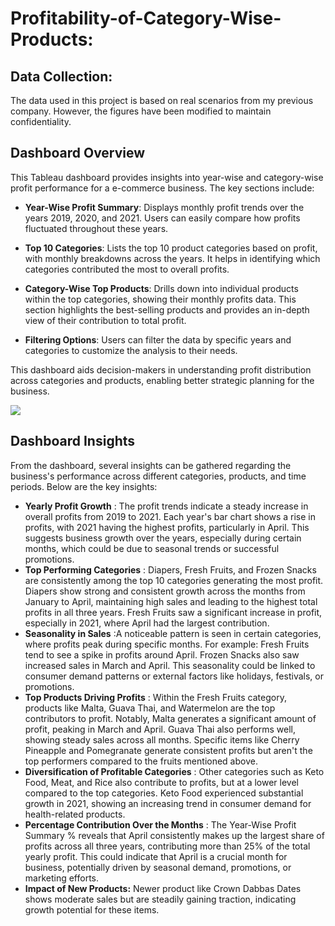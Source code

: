 # Profitability-of-Category-Wise-Products:

## Data Collection: 

The data used in this project is based on real scenarios from my previous company. However, the figures have been modified to maintain confidentiality. 

## Dashboard Overview

This Tableau dashboard provides insights into year-wise and category-wise profit performance for a e-commerce business. The key sections include:

- **Year-Wise Profit Summary**: Displays monthly profit trends over the years 2019, 2020, and 2021. Users can easily compare how profits fluctuated throughout these years.
  
- **Top 10 Categories**: Lists the top 10 product categories based on profit, with monthly breakdowns across the years. It helps in identifying which categories contributed the most to overall profits.
  
- **Category-Wise Top Products**: Drills down into individual products within the top categories, showing their monthly profits data. This section highlights the best-selling products and provides an in-depth view of their contribution to total profit.
  
- **Filtering Options**: Users can filter the data by specific years and categories to customize the analysis to their needs.

This dashboard aids decision-makers in understanding profit distribution across categories and products, enabling better strategic planning for the business.

<img src='/images/Category_Product.jpg'>

## Dashboard Insights

From the dashboard, several insights can be gathered regarding the business's performance across different categories, products, and time periods. Below are the key insights:

- **Yearly Profit Growth** : The profit trends indicate a steady increase in overall profits from 2019 to 2021. Each year's bar chart shows a rise in profits, with 2021 having the highest profits, particularly in April.
This suggests business growth over the years, especially during certain months, which could be due to seasonal trends or successful promotions.
- **Top Performing Categories** : Diapers, Fresh Fruits, and Frozen Snacks are consistently among the top 10 categories generating the most profit. Diapers show strong and consistent growth across the months from January to April, maintaining high sales and leading to the highest total profits in all three years. Fresh Fruits saw a significant increase in profit, especially in 2021, where April had the largest contribution.
- **Seasonality in Sales** :A noticeable pattern is seen in certain categories, where profits peak during specific months. For example: Fresh Fruits tend to see a spike in profits around April. Frozen Snacks also saw increased sales in March and April.
This seasonality could be linked to consumer demand patterns or external factors like holidays, festivals, or promotions.
- **Top Products Driving Profits** : Within the Fresh Fruits category, products like Malta, Guava Thai, and Watermelon are the top contributors to profit. Notably, Malta generates a significant amount of profit, peaking in March and April.
Guava Thai also performs well, showing steady sales across all months. Specific items like Cherry Pineapple and Pomegranate generate consistent profits but aren't the top performers compared to the fruits mentioned above.
- **Diversification of Profitable Categories** : Other categories such as Keto Food, Meat, and Rice also contribute to profits, but at a lower level compared to the top categories. Keto Food experienced substantial growth in 2021, showing an increasing trend in consumer demand for health-related products.
- **Percentage Contribution Over the Months** : The Year-Wise Profit Summary % reveals that April consistently makes up the largest share of profits across all three years, contributing more than 25% of the total yearly profit.
This could indicate that April is a crucial month for business, potentially driven by seasonal demand, promotions, or marketing efforts.
- **Impact of New Products:** Newer product like Crown Dabbas Dates shows moderate sales but are steadily gaining traction, indicating growth potential for these items.
  



